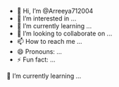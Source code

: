 - 👋 Hi, I’m @Arreeya712004
- 👀 I’m interested in ...
- 🌱 I’m currently learning ...
- 💞️ I’m looking to collaborate on ...
- 📫 How to reach me ...
- 😄 Pronouns: ...
- ⚡ Fun fact: ...

<!---
Arreeya712004/Arreeya712004 is a ✨ special ✨ repository because its `README.md` (this file) appears on your GitHub profile.
You can click the Preview link to take a look at your changes.
---> 🌱 I’m currently learning ...

